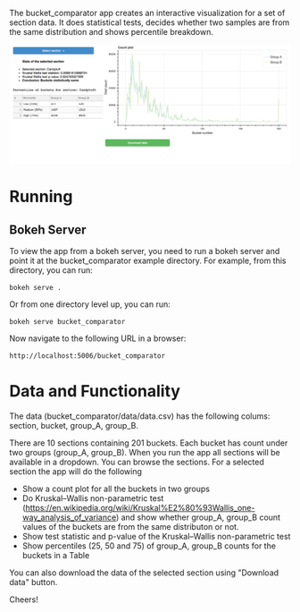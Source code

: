 The bucket_comparator app creates an interactive visualization for a set of section data. 
It does statistical tests, decides whether two samples are from the same distribution and shows percentile breakdown.


![Screenshot](app_screenhot.png)

Running
=======


Bokeh Server
------------

To view the app from a bokeh server, you need to run a bokeh server and point it at the bucket_comparator example directory. 
For example, from this directory, you can run:

    bokeh serve .

Or from one directory level up, you can run:

    bokeh serve bucket_comparator

Now navigate to the following URL in a browser:

    http://localhost:5006/bucket_comparator

Data and Functionality
======================

The data (bucket_comparator/data/data.csv) has the following colums:
section, bucket, group_A, group_B.

There are 10 sections containing 201 buckets. Each bucket has count under two groups (group_A, group_B).
When you run the app all sections will be available in a dropdown. You can browse the sections. For a selected section
the app will do the following

* Show a count plot for all the buckets in two groups
* Do Kruskal–Wallis non-parametric test (https://en.wikipedia.org/wiki/Kruskal%E2%80%93Wallis_one-way_analysis_of_variance) and
  show whether group_A, group_B count values of the buckets are from the same distributon or not.
* Show test statistic and p-value of the Kruskal–Wallis non-parametric test
* Show percentiles (25, 50 and 75) of group_A, group_B counts for the buckets in a Table

You can also download the data of the selected section using "Download data" button.

Cheers!

